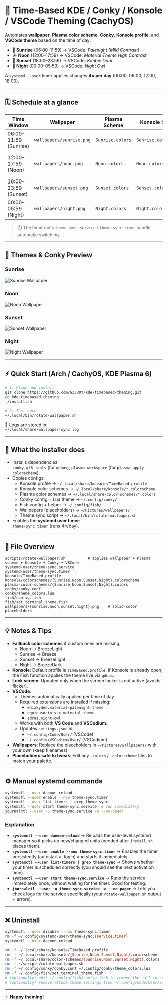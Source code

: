 # 🌅 Time-Based KDE / Conky / Konsole / VSCode Theming (CachyOS)

Automates **wallpaper**, **Plasma color scheme**, **Conky**, **Konsole profile**, and **VSCode theme** based on the time of day:

- **🌅 Sunrise** (06:00–11:59) → VSCode: *Palenight (Mild Contrast)*
- **☀️ Noon** (12:00–17:59) → VSCode: *Material Theme High Contrast*
- **🌇 Sunset** (18:00–23:59) → VSCode: *Kimbie Dark*
- **🌙 Night** (00:00–05:59) → VSCode: *Night Owl*

A `systemd --user` timer applies changes **4× per day** (00:00, 06:00, 12:00, 18:00).

---

## 🗓️ Schedule at a glance

| Time Window | Wallpaper | Plasma Scheme | Konsole Scheme | VSCode Theme |
|---|---|---|---|---|
| 06:00–11:59 (Sunrise) | `wallpapers/sunrise.png` | `Sunrise.colors` | `Sunrise.colorscheme` | Palenight (Mild Contrast) |
| 12:00–17:59 (Noon) | `wallpapers/noon.png` | `Noon.colors` | `Noon.colorscheme` | Material Theme High Contrast |
| 18:00–23:59 (Sunset) | `wallpapers/sunset.png` | `Sunset.colors` | `Sunset.colorscheme` | Kimbie Dark |
| 00:00–05:59 (Night) | `wallpapers/night.png` | `Night.colors` | `Night.colorscheme` | Night Owl |

> ⏱️ The timer units `theme-sync.service` / `theme-sync.timer` handle automatic switching.

---

## 🎨 Themes & Conky Preview

### Sunrise  
![Sunrise Wallpaper](wallpapers/sunrise.png)

### Noon  
![Noon Wallpaper](wallpapers/noon_example.png)

### Sunset  
![Sunset Wallpaper](wallpapers/sunset_example.png)

### Night  
![Night Wallpaper](wallpapers/night_example.png)

---

## ⚡ Quick Start (Arch / CachyOS, KDE Plasma 6)

```bash
# 1) Clone and install
git clone https://github.com/G33R0Y/kde-timebased-theming.git
cd kde-timebased-theming
./install.sh

# 2) Test once
~/.local/bin/rotate-wallpaper.sh
```

📜 Logs are stored in:  
`~/.local/share/wallpaper-sync.log`

---

## 🔧 What the installer does

- Installs dependencies:  
  `conky`, `qt6-tools` (for `qdbus`), `plasma-workspace` (for `plasma-apply-colorscheme`).
- Copies configs:
  - Konsole profile → `~/.local/share/konsole/TimeBased.profile`
  - Konsole color schemes → `~/.local/share/konsole/*.colorscheme`
  - Plasma color schemes → `~/.local/share/color-schemes/*.colors`
  - Conky config + Lua theme → `~/.config/conky/`
  - Fish config + helper → `~/.config/fish/`
  - Wallpapers (placeholders) → `~/Pictures/wallpapers/`
  - Theme sync script → `~/.local/bin/rotate-wallpaper.sh`
- Enables the **systemd user timer**:  
  `theme-sync.timer` (runs 4×/day).

---

## 📂 File Overview

```
scripts/rotate-wallpaper.sh          # applies wallpaper + Plasma scheme + Konsole + Conky + VSCode
systemd-user/theme-sync.service
systemd-user/theme-sync.timer
konsole/TimeBased.profile
konsole/colorschemes/{Sunrise,Noon,Sunset,Night}.colorscheme
plasma-color-schemes/{Sunrise,Noon,Sunset,Night}.colors
conky/conky.conf
conky/theme_colors.lua
fish/config.fish
fish/set_terminal_theme.fish
wallpapers/{sunrise,noon,sunset,night}.png    # solid-color placeholders
```

---

## 💡 Notes & Tips

- **Fallback color schemes** if custom ones are missing:
  - Noon → BreezeLight  
  - Sunrise → Breeze  
  - Sunset → BreezeLight  
  - Night → BreezeDark  
- **Konsole**: Default profile is `TimeBased.profile`. If Konsole is already open, the Fish function applies the theme live via `qdbus`.  
- **Lock screen**: Updated only when the screen locker is not active (avoids flicker).  
- **VSCode**:  
  - Themes automatically applied per time of day.  
  - Required extensions are installed if missing:  
    - `whizkydee.material-palenight-theme`  
    - `equinusocio.vsc-material-theme`  
    - `sdras.night-owl`  
  - Works with both **VS Code** and **VSCodium**.  
  - Updates `settings.json` in:  
    - `~/.config/Code/User/` (VSCode)  
    - `~/.config/VSCodium/User/` (VSCodium)  
- **Wallpapers**: Replace the placeholders in `~/Pictures/wallpapers/` with your own (keep filenames).  
- **Placeholders safe to tweak**: Edit any `.colors` / `.colorscheme` files to match your palette.

---

## ⚙️ Manual systemd commands

```bash
systemctl --user daemon-reload
systemctl --user enable --now theme-sync.timer
systemctl --user list-timers | grep theme-sync
systemctl --user start theme-sync.service  # run immediately
journalctl --user -u theme-sync.service -e --no-pager
```

### Explanation

* **`systemctl --user daemon-reload`** → Reloads the user-level systemd manager so it picks up new/changed units (needed after `install.sh` places them).
* **`systemctl --user enable --now theme-sync.timer`** → Enables the timer persistently (autostart at login) and starts it immediately.
* **`systemctl --user list-timers | grep theme-sync`** → Shows whether your timer is scheduled correctly (you should see the next activation time).
* **`systemctl --user start theme-sync.service`** → Runs the service immediately once, without waiting for the timer. Good for testing.
* **`journalctl --user -u theme-sync.service -e --no-pager`** → Lets you check logs for the service specifically (your `rotate-wallpaper.sh` output + errors).

---

## ❌ Uninstall

```bash
systemctl --user disable --now theme-sync.timer
rm -f ~/.config/systemd/user/theme-sync.{service,timer}
systemctl --user daemon-reload

rm -f ~/.local/share/konsole/TimeBased.profile
rm -f ~/.local/share/konsole/{Sunrise,Noon,Sunset,Night}.colorscheme
rm -f ~/.local/share/color-schemes/{Sunrise,Noon,Sunset,Night}.colors
rm -f ~/scripts/rotate-wallpaper.sh
rm -f ~/.config/conky/conky.conf ~/.config/conky/theme_colors.lua
rm -f ~/.config/fish/set_terminal_theme.fish
# (optionally) edit ~/.config/fish/config.fish to remove the call to set_terminal_theme
# (optionally) remove VSCode theme settings from ~/.config/Code/User/settings.json or ~/.config/VSCodium/User/settings.json
```

---

✨ **Happy theming!**
